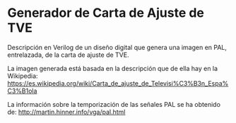 # Generador de Carta de Ajuste de TVE
Descripción en Verilog de un diseño digital que genera una imagen en PAL, entrelazada, de la carta de ajuste de TVE.

La imagen generada está basada en la descripción que de ella hay en la Wikipedia: https://es.wikipedia.org/wiki/Carta_de_ajuste_de_Televisi%C3%B3n_Espa%C3%B1ola

La información sobre la temporización de las señales PAL se ha obtenido de: http://martin.hinner.info/vga/pal.html

